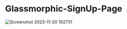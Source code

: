 # Glassmorphic-SignUp-Page

![Screenshot 2023-11-20 192731](https://github.com/nazneen-k/Glassmorphic-SignUp-Page/assets/117660793/b29bb425-0d2a-4936-ba67-7977228e7e9e)
